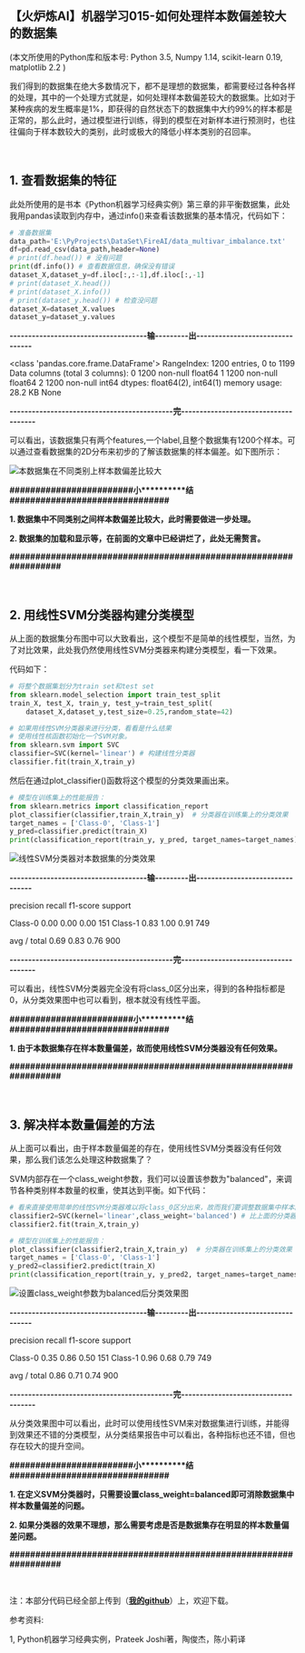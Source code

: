 【火炉炼AI】机器学习015-如何处理样本数偏差较大的数据集
-

(本文所使用的Python库和版本号: Python 3.5, Numpy 1.14, scikit-learn 0.19, matplotlib 2.2 )

我们得到的数据集在绝大多数情况下，都不是理想的数据集，都需要经过各种各样的处理，其中的一个处理方式就是，如何处理样本数偏差较大的数据集。比如对于某种疾病的发生概率是1%，即获得的自然状态下的数据集中大约99%的样本都是正常的，那么此时，通过模型进行训练，得到的模型在对新样本进行预测时，也往往偏向于样本数较大的类别，此时或极大的降低小样本类别的召回率。

<br/>

## 1. 查看数据集的特征

此处所使用的是书本《Python机器学习经典实例》第三章的非平衡数据集，此处我用pandas读取到内存中，通过info()来查看该数据集的基本情况，代码如下：

```Python
# 准备数据集
data_path='E:\PyProjects\DataSet\FireAI/data_multivar_imbalance.txt'
df=pd.read_csv(data_path,header=None)
# print(df.head()) # 没有问题
print(df.info()) # 查看数据信息，确保没有错误
dataset_X,dataset_y=df.iloc[:,:-1],df.iloc[:,-1]
# print(dataset_X.head())
# print(dataset_X.info())
# print(dataset_y.head()) # 检查没问题
dataset_X=dataset_X.values
dataset_y=dataset_y.values
```

**-------------------------------------输---------出--------------------------------**

<class 'pandas.core.frame.DataFrame'>
RangeIndex: 1200 entries, 0 to 1199
Data columns (total 3 columns):
0    1200 non-null float64
1    1200 non-null float64
2    1200 non-null int64
dtypes: float64(2), int64(1)
memory usage: 28.2 KB
None

**--------------------------------------------完-------------------------------------**

可以看出，该数据集只有两个features,一个label,且整个数据集有1200个样本。可以通过查看数据集的2D分布来初步的了解该数据集的样本偏差。如下图所示：

![本数据集在不同类别上样本数偏差比较大](https://i.imgur.com/m6kP5of.png)

**\#\#\#\#\#\#\#\#\#\#\#\#\#\#\#\#\#\#\#\#\#\#\#\#小\*\*\*\*\*\*\*\*\*\*结\#\#\#\#\#\#\#\#\#\#\#\#\#\#\#\#\#\#\#\#\#\#\#\#\#\#\#\#\#\#\#**

**1. 数据集中不同类别之间样本数偏差比较大，此时需要做进一步处理。**

**2. 数据集的加载和显示等，在前面的文章中已经讲烂了，此处无需赘言。**

**\#\#\#\#\#\#\#\#\#\#\#\#\#\#\#\#\#\#\#\#\#\#\#\#\#\#\#\#\#\#\#\#\#\#\#\#\#\#\#\#\#\#\#\#\#\#\#\#\#\#\#\#\#\#\#\#\#\#\#\#\#\#\#\#\#**

<br/>

## 2. 用线性SVM分类器构建分类模型

从上面的数据集分布图中可以大致看出，这个模型不是简单的线性模型，当然，为了对比效果，此处我仍然使用线性SVM分类器来构建分类模型，看一下效果。

代码如下：

```Python
# 将整个数据集划分为train set和test set
from sklearn.model_selection import train_test_split
train_X, test_X, train_y, test_y=train_test_split(
    dataset_X,dataset_y,test_size=0.25,random_state=42)

# 如果用线性SVM分类器来进行分类，看看是什么结果
# 使用线性核函数初始化一个SVM对象。
from sklearn.svm import SVC
classifier=SVC(kernel='linear') # 构建线性分类器
classifier.fit(train_X,train_y)
```

然后在通过plot_classifier()函数将这个模型的分类效果画出来。

```Python
# 模型在训练集上的性能报告：
from sklearn.metrics import classification_report
plot_classifier(classifier,train_X,train_y)  # 分类器在训练集上的分类效果
target_names = ['Class-0', 'Class-1']
y_pred=classifier.predict(train_X)
print(classification_report(train_y, y_pred, target_names=target_names))
```

![线性SVM分类器对本数据集的分类效果](https://i.imgur.com/QkPsOMF.png)

**-------------------------------------输---------出--------------------------------**

precision    recall  f1-score   support

Class-0       0.00      0.00      0.00       151
Class-1       0.83      1.00      0.91       749

avg / total       0.69      0.83      0.76       900


**--------------------------------------------完-------------------------------------**

可以看出，线性SVM分类器完全没有将class_0区分出来，得到的各种指标都是0，从分类效果图中也可以看到，根本就没有线性平面。

**\#\#\#\#\#\#\#\#\#\#\#\#\#\#\#\#\#\#\#\#\#\#\#\#小\*\*\*\*\*\*\*\*\*\*结\#\#\#\#\#\#\#\#\#\#\#\#\#\#\#\#\#\#\#\#\#\#\#\#\#\#\#\#\#\#\#**

**1. 由于本数据集存在样本数量偏差，故而使用线性SVM分类器没有任何效果。**

**\#\#\#\#\#\#\#\#\#\#\#\#\#\#\#\#\#\#\#\#\#\#\#\#\#\#\#\#\#\#\#\#\#\#\#\#\#\#\#\#\#\#\#\#\#\#\#\#\#\#\#\#\#\#\#\#\#\#\#\#\#\#\#\#\#**

<br/>

## 3. 解决样本数量偏差的方法

从上面可以看出，由于样本数量偏差的存在，使用线性SVM分类器没有任何效果，那么我们该怎么处理这种数据集了？

SVM内部存在一个class_weight参数，我们可以设置该参数为"balanced"，来调节各种类别样本数量的权重，使其达到平衡。如下代码：

```Python
# 看来直接使用简单的线性SVM分类器难以将class_0区分出来，故而我们要调整数据集中样本的数量权重
classifier2=SVC(kernel='linear',class_weight='balanced') # 比上面的分类器增加了 class_weight=‘balanced'参数
classifier2.fit(train_X,train_y)

# 模型在训练集上的性能报告：
plot_classifier(classifier2,train_X,train_y)  # 分类器在训练集上的分类效果
target_names = ['Class-0', 'Class-1']
y_pred2=classifier2.predict(train_X)
print(classification_report(train_y, y_pred2, target_names=target_names))
```

![设置class_weight参数为balanced后分类效果图](https://i.imgur.com/7w44udk.png)

**-------------------------------------输---------出--------------------------------**

precision    recall  f1-score   support

Class-0       0.35      0.86      0.50       151
Class-1       0.96      0.68      0.79       749

avg / total       0.86      0.71      0.74       900

**--------------------------------------------完-------------------------------------**

从分类效果图中可以看出，此时可以使用线性SVM来对数据集进行训练，并能得到效果还不错的分类模型，从分类结果报告中可以看出，各种指标也还不错，但也存在较大的提升空间。

**\#\#\#\#\#\#\#\#\#\#\#\#\#\#\#\#\#\#\#\#\#\#\#\#小\*\*\*\*\*\*\*\*\*\*结\#\#\#\#\#\#\#\#\#\#\#\#\#\#\#\#\#\#\#\#\#\#\#\#\#\#\#\#\#\#\#**

**1. 在定义SVM分类器时，只需要设置class_weight=balanced即可消除数据集中样本数量偏差的问题。**

**2. 如果分类器的效果不理想，那么需要考虑是否是数据集存在明显的样本数量偏差问题。**

**\#\#\#\#\#\#\#\#\#\#\#\#\#\#\#\#\#\#\#\#\#\#\#\#\#\#\#\#\#\#\#\#\#\#\#\#\#\#\#\#\#\#\#\#\#\#\#\#\#\#\#\#\#\#\#\#\#\#\#\#\#\#\#\#\#**






<br/>

注：本部分代码已经全部上传到（[**我的github**](https://github.com/RayDean/MachineLearning)）上，欢迎下载。

参考资料:

1, Python机器学习经典实例，Prateek Joshi著，陶俊杰，陈小莉译
